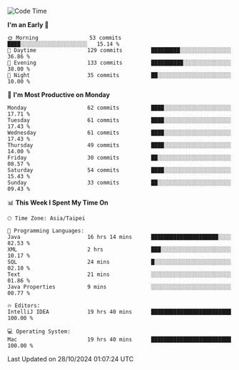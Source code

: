 <!--START_SECTION:waka-->
![Code Time](http://img.shields.io/badge/Code%20Time-1%2C416%20hrs%2059%20mins-blue)

**I'm an Early 🐤** 

```text
🌞 Morning                53 commits          ████░░░░░░░░░░░░░░░░░░░░░   15.14 % 
🌆 Daytime                129 commits         █████████░░░░░░░░░░░░░░░░   36.86 % 
🌃 Evening                133 commits         ██████████░░░░░░░░░░░░░░░   38.00 % 
🌙 Night                  35 commits          ██░░░░░░░░░░░░░░░░░░░░░░░   10.00 % 
```
📅 **I'm Most Productive on Monday** 

```text
Monday                   62 commits          ████░░░░░░░░░░░░░░░░░░░░░   17.71 % 
Tuesday                  61 commits          ████░░░░░░░░░░░░░░░░░░░░░   17.43 % 
Wednesday                61 commits          ████░░░░░░░░░░░░░░░░░░░░░   17.43 % 
Thursday                 49 commits          ████░░░░░░░░░░░░░░░░░░░░░   14.00 % 
Friday                   30 commits          ██░░░░░░░░░░░░░░░░░░░░░░░   08.57 % 
Saturday                 54 commits          ████░░░░░░░░░░░░░░░░░░░░░   15.43 % 
Sunday                   33 commits          ██░░░░░░░░░░░░░░░░░░░░░░░   09.43 % 
```


📊 **This Week I Spent My Time On** 

```text
🕑︎ Time Zone: Asia/Taipei

💬 Programming Languages: 
Java                     16 hrs 14 mins      █████████████████████░░░░   82.53 % 
XML                      2 hrs               ███░░░░░░░░░░░░░░░░░░░░░░   10.17 % 
SQL                      24 mins             █░░░░░░░░░░░░░░░░░░░░░░░░   02.10 % 
Text                     21 mins             ░░░░░░░░░░░░░░░░░░░░░░░░░   01.86 % 
Java Properties          9 mins              ░░░░░░░░░░░░░░░░░░░░░░░░░   00.77 % 

🔥 Editors: 
IntelliJ IDEA            19 hrs 40 mins      █████████████████████████   100.00 % 

💻 Operating System: 
Mac                      19 hrs 40 mins      █████████████████████████   100.00 % 
```


 Last Updated on 28/10/2024 01:07:24 UTC
<!--END_SECTION:waka-->

